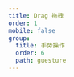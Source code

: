 ```yaml
---
title: Drag 拖拽
order: 1
mobile: false
group:
  title: 手势操作
  order: 6
  path: guesture
---
```


<code src="../demo/Drag.tsx"></code>
<API src="../src/Drag.tsx"></API>
